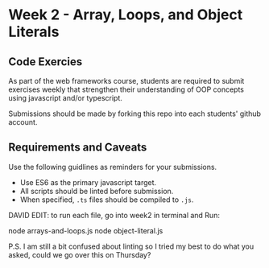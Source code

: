 # Week 2 - Array, Loops, and Object Literals

## Code Exercies

As part of the web frameworks course, students are required to submit exercises weekly that strengthen their understanding of OOP concepts using javascript and/or typescript.

Submissions should be made by forking this repo into each students' github account.

## Requirements and Caveats

Use the following guidlines as reminders for your submissions.

- Use ES6 as the primary javascript target.
- All scripts should be linted before submission.
- When specified, `.ts` files should be compiled to `.js`.

DAVID EDIT:
to run each file, go into week2 in terminal and Run:

node arrays-and-loops.js
node object-literal.js

P.S. I am still a bit confused about linting so I tried my best to do what you asked, could we go over this on Thursday?
